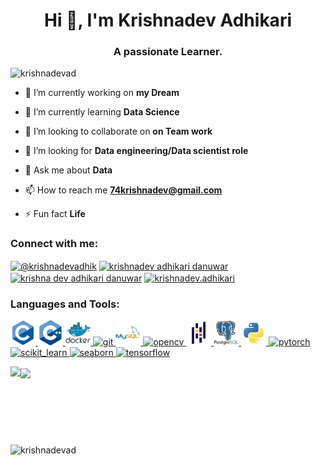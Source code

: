 
<h1 align="center">Hi 👋, I'm Krishnadev Adhikari</h1>
<h3 align="center">A passionate Learner.</h3>

<p align="left"> <img src="https://komarev.com/ghpvc/?username=krishnadevad&label=Profile%20views&color=0e75b6&style=flat" alt="krishnadevad" /> </p>


- 🔭 I’m currently working on **my Dream**

- 🌱 I’m currently learning **Data Science**

- 👯 I’m looking to collaborate on **on Team work**

- 🤝 I’m looking for **Data engineering/Data scientist role**

- 💬 Ask me about **Data**

- 📫 How to reach me **74krishnadev@gmail.com**

- ⚡ Fun fact **Life**

<h3 align="left">Connect with me:</h3>
<p align="left">
<a href="https://twitter.com/@krishnadevadhik" target="blank"><img align="center" src="https://raw.githubusercontent.com/rahuldkjain/github-profile-readme-generator/master/src/images/icons/Social/twitter.svg" alt="@krishnadevadhik" height="30" width="40" /></a>
<a href="https://linkedin.com/in/krishnadev adhikari danuwar" target="blank"><img align="center" src="https://raw.githubusercontent.com/rahuldkjain/github-profile-readme-generator/master/src/images/icons/Social/linked-in-alt.svg" alt="krishnadev adhikari danuwar" height="30" width="40" /></a>
<a href="https://kaggle.com/krishna dev adhikari danuwar" target="blank"><img align="center" src="https://raw.githubusercontent.com/rahuldkjain/github-profile-readme-generator/master/src/images/icons/Social/kaggle.svg" alt="krishna dev adhikari danuwar" height="30" width="40" /></a>
<a href="https://instagram.com/krishnadev.adhikari" target="blank"><img align="center" src="https://raw.githubusercontent.com/rahuldkjain/github-profile-readme-generator/master/src/images/icons/Social/instagram.svg" alt="krishnadev.adhikari" height="30" width="40" /></a>
</p>

<h3 align="left">Languages and Tools:</h3>
<p align="left"> <a href="https://www.cprogramming.com/" target="_blank" rel="noreferrer"> <img src="https://raw.githubusercontent.com/devicons/devicon/master/icons/c/c-original.svg" alt="c" width="40" height="40"/> </a> <a href="https://www.w3schools.com/cpp/" target="_blank" rel="noreferrer"> <img src="https://raw.githubusercontent.com/devicons/devicon/master/icons/cplusplus/cplusplus-original.svg" alt="cplusplus" width="40" height="40"/> </a> <a href="https://www.docker.com/" target="_blank" rel="noreferrer"> <img src="https://raw.githubusercontent.com/devicons/devicon/master/icons/docker/docker-original-wordmark.svg" alt="docker" width="40" height="40"/> </a> <a href="https://git-scm.com/" target="_blank" rel="noreferrer"> <img src="https://www.vectorlogo.zone/logos/git-scm/git-scm-icon.svg" alt="git" width="40" height="40"/> </a> <a href="https://www.mysql.com/" target="_blank" rel="noreferrer"> <img src="https://raw.githubusercontent.com/devicons/devicon/master/icons/mysql/mysql-original-wordmark.svg" alt="mysql" width="40" height="40"/> </a> <a href="https://opencv.org/" target="_blank" rel="noreferrer"> <img src="https://www.vectorlogo.zone/logos/opencv/opencv-icon.svg" alt="opencv" width="40" height="40"/> </a> <a href="https://pandas.pydata.org/" target="_blank" rel="noreferrer"> <img src="https://raw.githubusercontent.com/devicons/devicon/2ae2a900d2f041da66e950e4d48052658d850630/icons/pandas/pandas-original.svg" alt="pandas" width="40" height="40"/> </a> <a href="https://www.postgresql.org" target="_blank" rel="noreferrer"> <img src="https://raw.githubusercontent.com/devicons/devicon/master/icons/postgresql/postgresql-original-wordmark.svg" alt="postgresql" width="40" height="40"/> </a> <a href="https://www.python.org" target="_blank" rel="noreferrer"> <img src="https://raw.githubusercontent.com/devicons/devicon/master/icons/python/python-original.svg" alt="python" width="40" height="40"/> </a> <a href="https://pytorch.org/" target="_blank" rel="noreferrer"> <img src="https://www.vectorlogo.zone/logos/pytorch/pytorch-icon.svg" alt="pytorch" width="40" height="40"/> </a> <a href="https://scikit-learn.org/" target="_blank" rel="noreferrer"> <img src="https://upload.wikimedia.org/wikipedia/commons/0/05/Scikit_learn_logo_small.svg" alt="scikit_learn" width="40" height="40"/> </a> <a href="https://seaborn.pydata.org/" target="_blank" rel="noreferrer"> <img src="https://seaborn.pydata.org/_images/logo-mark-lightbg.svg" alt="seaborn" width="40" height="40"/> </a> <a href="https://www.tensorflow.org" target="_blank" rel="noreferrer"> <img src="https://www.vectorlogo.zone/logos/tensorflow/tensorflow-icon.svg" alt="tensorflow" width="40" height="40"/> </a> </p>

<p><img align="left" src="https://github-readme-stats.vercel.app/api/top-langs?username=KrishnadevAD&&show_icons=true&title_color=ffffff&icon_color=bb2acf&text_color=daf7dc&bg_color=400000" /></p>

<p><img align="center" src="https://github-readme-stats.vercel.app/api?username=KrishnadevAD&&show_icons=true&title_color=ffffff&icon_color=bb2acf&text_color=daf7dc&bg_color=023020" /></p>
<h3 align="left"></h3>
<h3 align="left"></h3>
<h3 align="left"></h3>
<h3 align="left"></h3>
<br>&nbsp&nbsp
<br>&nbsp&nbsp
<br>&nbsp&nbsp


<p><img align="center" src="https://github-readme-streak-stats.herokuapp.com/?user=KrishnadevAD&&show_icons=true&title_color=ffffff&icon_color=bb2acf&text_color=daf7dc&bg_color=023020&" alt="krishnadevad" /></p>

